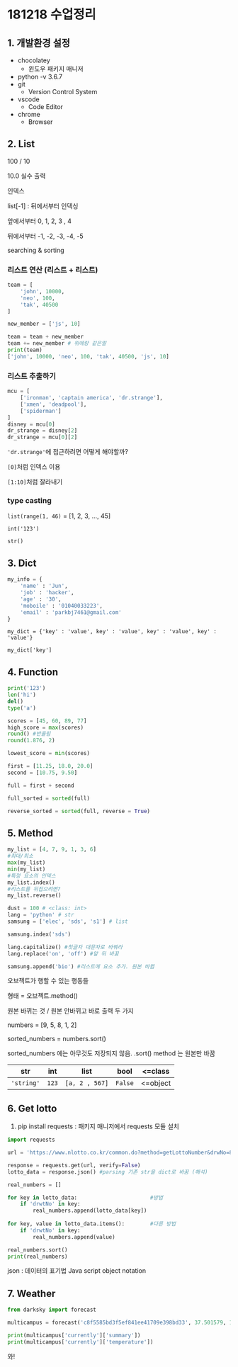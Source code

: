 # 181218 수업정리

## 1. 개발환경 설정

* chocolatey
  * 윈도우 패키지 매니저
* python -v 3.6.7
* git
  * Version Control System
* vscode
  * Code Editor
* chrome
  * Browser

## 2. List

100 / 10

10.0 실수 출력

인덱스

list[-1] :  뒤에서부터 인덱싱

앞에서부터 0, 1, 2, 3 , 4

뒤에서부터 -1, -2, -3, -4, -5

searching & sorting

### 리스트 연산 (리스트 + 리스트)

```python
team = [
    'john', 10000,
    'neo', 100,
    'tak', 40500
]

new_member = ['js', 10]

team = team + new_member
team += new_member # 위에랑 같은말 
print(team)
['john', 10000, 'neo', 100, 'tak', 40500, 'js', 10]
```



### 리스트 추출하기

```python
mcu = [
    ['ironman', 'captain america', 'dr.strange'], 
    ['xmen', 'deadpool'], 
    ['spiderman']
]
disney = mcu[0]
dr_strange = disney[2]
dr_strange = mcu[0][2]
```

`'dr.strange'`에 접근하려면 어떻게 해야할까?

`[0]`처럼 인덱스 이용

`[1:10]`처럼 잘라내기 

### type casting

`list(range(1, 46)` = [1, 2, 3, ..., 45]

`int('123')`

`str()`



## 3. Dict

```python
my_info = {
    'name' : 'Jun',
    'job' : 'hacker',
    'age' : '30',
    'moboile' : '01040033223',
    'email' : 'parkbj7461@gmail.com'
}
```

`my_dict = {'key' : 'value', key' : 'value', key' : 'value', key' : 'value'}`

`my_dict['key']`



## 4. Function

```python
print('123')
len('hi')
del()
type('a')

scores = [45, 60, 89, 77]
high_score = max(scores)
round() #반올림
round(1.876, 2) 

lowest_score = min(scores)

first = [11.25, 18.0, 20.0]
second = [10.75, 9.50]

full = first + second

full_sorted = sorted(full)

reverse_sorted = sorted(full, reverse = True)
```

## 5. Method

```python
my_list = [4, 7, 9, 1, 3, 6]
#최대/최소
max(my_list)
min(my_list)
#특정 요소의 인덱스
my_list.index()
#리스트를 뒤집으려면?
my_list.reverse()

dust = 100 # <class: int>
lang = 'python' # str
samsung = ['elec', 'sds', 's1'] # list

samsung.index('sds')

lang.capitalize() #첫글자 대문자로 바꿔라
lang.replace('on', 'off') #앞 뒤 바꿈

samsung.append('bio') #리스트에 요소 추가. 원본 바뀜
```



오브젝트가 행할 수 있는 행동들

형태 = 오브젝트.method()

원본 바뀌는 것 / 원본 안바뀌고 바로 출력 두 가지

numbers = [9, 5, 8, 1, 2]

sorted_numbers = numbers.sort()

sorted_numbers 에는 아무것도 저장되지 않음.  .sort() method 는 원본만 바꿈 



| str        | int   | list           | bool    | <=class  |
| ---------- | ----- | -------------- | ------- | -------- |
| `'string'` | `123` | `[a, 2 , 567]` | `False` | <=object |



## 6. Get lotto

1. pip install requests : 패키지 매니저에서 requests 모듈 설치

```python
import requests

url = 'https://www.nlotto.co.kr/common.do?method=getLottoNumber&drwNo=837'

response = requests.get(url, verify=False)
lotto_data = response.json() #parsing 기존 str을 dict로 바꿈 (해석)

real_numbers = []

for key in lotto_data:                       #방법
    if 'drwtNo' in key:
        real_numbers.append(lotto_data[key])
        
for key, value in lotto_data.items():        #다른 방법
    if 'drwtNo' in key:
        real_numbers.append(value)

real_numbers.sort()
print(real_numbers)
```



json : 데이터의 표기법 Java script object notation



## 7. Weather

```python
from darksky import forecast

multicampus = forecast('c8f5585bd3f5ef841ee41709e398bd33', 37.501579, 127.039713)

print(multicampus['currently']['summary'])
print(multicampus['currently']['temperature'])
```

와!